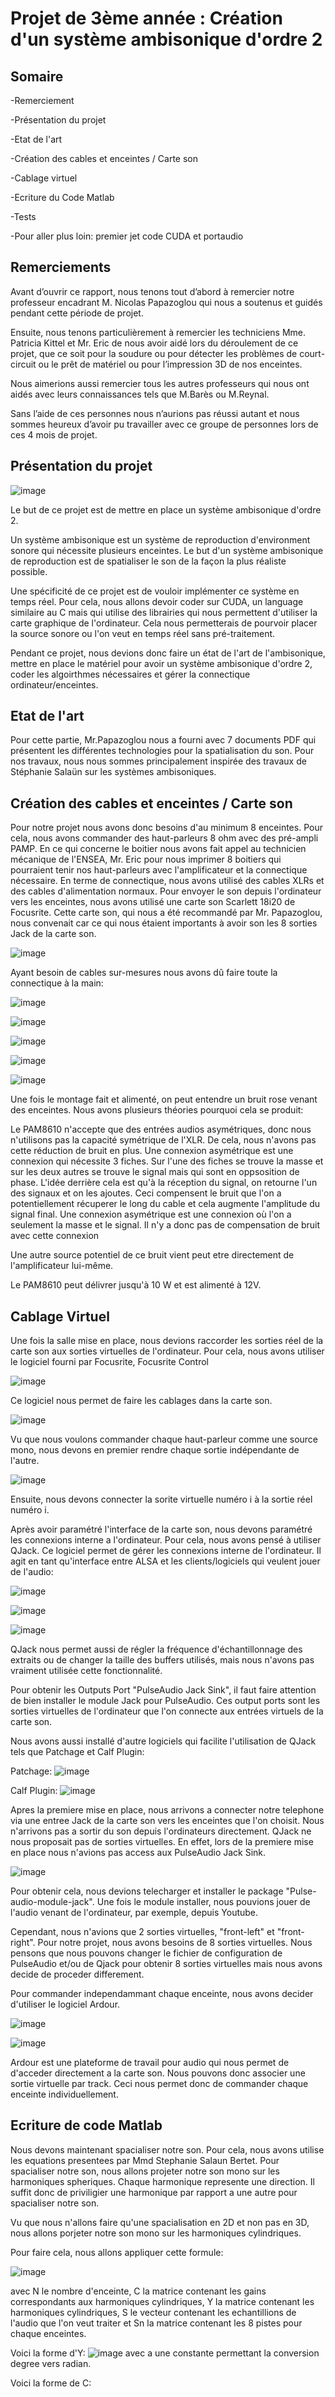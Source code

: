# Projet de 3ème année : Création d'un système ambisonique d'ordre 2

## Somaire 

-Remerciement 

-Présentation du projet 

-Etat de l'art 

-Création des cables et enceintes / Carte son

-Cablage virtuel

-Ecriture du Code Matlab 

-Tests 

-Pour aller plus loin: premier jet code CUDA et portaudio

## Remerciements 

Avant d’ouvrir ce rapport, nous tenons tout d’abord à remercier notre professeur encadrant M. Nicolas Papazoglou qui nous a soutenus et guidés pendant cette période de projet. 

Ensuite, nous tenons particulièrement à remercier les techniciens Mme. Patricia Kittel et Mr. Eric de nous avoir aidé lors du déroulement de ce projet, que ce soit pour la soudure ou pour détecter les problèmes de court-circuit ou le prêt de matériel ou pour l’impression 3D de nos enceintes.

Nous aimerions aussi remercier tous les autres professeurs qui nous ont aidés avec leurs connaissances tels que M.Barès ou M.Reynal.

Sans l’aide de ces personnes nous n’aurions pas réussi autant et nous sommes heureux d’avoir pu travailler avec ce groupe de personnes lors de ces 4 mois de projet. 

## Présentation du projet 

![image](https://user-images.githubusercontent.com/56081832/149917688-af110af7-f690-4f0b-a3a8-6f2bafbe6644.png)


Le but de ce projet est de mettre en place un système ambisonique d'ordre 2. 

Un système ambisonique est un système de reproduction d'environment sonore qui nécessite plusieurs enceintes. Le but d'un système ambisonique de reproduction est de spatialiser le son de la façon la plus réaliste possible.

Une spécificité de ce projet est de vouloir implémenter ce système en temps réel. Pour cela, nous allons devoir coder sur CUDA, un language similaire au C mais qui utilise des librairies qui nous permettent d'utiliser la carte graphique de l'ordinateur. Cela nous permetterais de pourvoir placer la source sonore ou l'on veut en temps réel sans pré-traitement.

Pendant ce projet, nous devions donc faire un état de l'art de l'ambisonique, mettre en place le matériel pour avoir un système ambisonique d'ordre 2, coder les algoirthmes nécessaires et gérer la connectique ordinateur/enceintes.

## Etat de l'art

Pour cette partie, Mr.Papazoglou nous a fourni avec 7 documents PDF qui présentent les différentes technologies pour la spatialisation du son. Pour nos travaux, nous nous sommes principalement inspirée des travaux de Stéphanie Salaün sur les systèmes ambisoniques. 

## Création des cables et enceintes / Carte son 

Pour notre projet nous avons donc besoins d'au minimum 8 enceintes. Pour cela, nous avons commander des haut-parleurs 8 ohm avec des pré-ampli PAMP. En ce qui concerne le boitier nous avons fait appel au technicien mécanique de l'ENSEA, Mr. Eric pour nous imprimer 8 boitiers qui pourraient tenir nos haut-parleurs avec l'amplificateur et la connectique nécessaire. En terme de connectique, nous avons utilisé des cables XLRs et des cables d'alimentation normaux. Pour envoyer le son depuis l'ordinateur vers les enceintes, nous avons utilisé une carte son Scarlett 18i20 de Focusrite. Cette carte son, qui nous a été recommandé par Mr. Papazoglou, nous convenait car ce qui nous étaient importants à avoir son les 8 sorties Jack de la carte son. 

![image](https://user-images.githubusercontent.com/56081832/149923633-b2e2b30a-b908-4420-b0a8-16d17b72ff28.png)


Ayant besoin de cables sur-mesures nous avons dû faire toute la connectique à la main:

![image](https://user-images.githubusercontent.com/56081832/149944355-f1f0782b-13f1-41c8-a606-60a15d286645.png)

![image](https://user-images.githubusercontent.com/56081832/149944485-a2fa1285-3ed8-4348-8277-ef2372acb646.png)

![image](https://user-images.githubusercontent.com/56081832/149945122-f695db07-7f23-4b6c-b13c-b12022d5cc85.png)

![image](https://user-images.githubusercontent.com/56081832/149944765-98a52a60-3671-496c-9b48-2e114023d9b4.png)

![image](https://user-images.githubusercontent.com/56081832/149945434-688d52cf-8c1e-46db-b2c8-01ccef7bd5a5.png)

Une fois le montage fait et alimenté, on peut entendre un bruit rose venant des enceintes. Nous avons plusieurs théories pourquoi cela se produit: 

Le PAM8610 n'accepte que des entrées audios asymétriques, donc nous n'utilisons pas la capacité symétrique de l'XLR. De cela, nous n'avons pas cette réduction de bruit en plus.
Une connexion asymétrique est une connexion qui nécessite 3 fiches. Sur l'une des fiches se trouve la masse et sur les deux autres se trouve le signal mais qui sont en oppsosition de phase. L'idée derrière cela est qu'à la réception du signal, on retourne l'un des signaux et on les ajoutes. Ceci compensent le bruit que l'on a potentiellement récuperer le long du cable et cela augmente l'amplitude du signal final. Une connexion asymétrique est une connexion où l'on a seulement la masse et le signal. Il n'y a donc pas de compensation de bruit avec cette connexion

Une autre source potentiel de ce bruit vient peut etre directement de l'amplificateur lui-même.

Le PAM8610 peut délivrer jusqu'à 10 W et est alimenté à 12V.



## Cablage Virtuel

Une fois la salle mise en place, nous devions raccorder les sorties réel de la carte son aux sorties virtuelles de l'ordinateur. Pour cela, nous avons utiliser le logiciel fourni par Focusrite, Focusrite Control 

![image](https://user-images.githubusercontent.com/56081832/149952667-b9a619b0-5740-4ff3-b24a-8cf247c678c3.png)

Ce logiciel nous permet de faire les cablages dans la carte son.

![image](https://user-images.githubusercontent.com/56081832/149952923-3bf578c6-10d1-45f0-b6fd-a7367962b7fa.png)

Vu que nous voulons commander chaque haut-parleur comme une source mono, nous devons en premier rendre chaque sortie indépendante de l'autre.

![image](https://user-images.githubusercontent.com/56081832/149953096-aca510ac-cf14-48ff-8abb-8e44e5873ad4.png)

Ensuite, nous devons connecter la sorite virtuelle numéro i à la sortie réel numéro i. 

Après avoir paramétré l'interface de la carte son, nous devons paramétré les connexions interne a l'ordinateur. Pour cela, nous avons pensé à utiliser QJack. Ce logiciel permet de gérer les connexions interne de l'ordinateur. Il agit en tant qu'interface entre ALSA et les clients/logiciels qui veulent jouer de l'audio:

![image](https://user-images.githubusercontent.com/56081832/149956091-cf1a397e-f1b5-4aa9-a6f3-9a87504d587d.png)

![image](https://user-images.githubusercontent.com/56081832/149954973-824127b2-bf11-4dba-b94e-39ea4fc42a8a.png)

![image](https://user-images.githubusercontent.com/56081832/149955153-3c9654d5-1a9a-4355-b926-a7b1128e73d7.png)

QJack nous permet aussi de régler la fréquence d'échantillonnage des extraits ou de changer la taille des buffers utilisés, mais nous n'avons pas vraiment utilisée cette fonctionnalité.

Pour obtenir les Outputs Port "PulseAudio Jack Sink", il faut faire attention de bien installer le module Jack pour PulseAudio. Ces output ports sont les sorties virtuelles de l'ordinateur que l'on connecte aux entrées virtuels de la carte son.

Nous avons aussi installé d'autre logiciels qui facilite l'utilisation de QJack tels que Patchage et Calf Plugin:

Patchage:
![image](https://user-images.githubusercontent.com/56081832/149957788-2092dd18-cfe0-434c-9fa5-18bd43512745.png)

Calf Plugin:
![image](https://user-images.githubusercontent.com/56081832/149957865-7e74bca7-5f33-410e-847d-2ba2b5fa3500.png)


Apres la premiere mise en place, nous arrivons a connecter notre telephone via une entree Jack de la carte son vers les enceintes que l'on choisit. Nous n'arrivons pas a sortir du son depuis l'ordinateurs directement. QJack ne nous proposait pas de sorties virtuelles. En effet, lors de la premiere mise en place nous n'avions pas access aux PulseAudio Jack Sink. 

![image](https://user-images.githubusercontent.com/56081832/151679332-384418c3-6dc2-4e24-bd74-5ca54d9ef3f9.png)

Pour obtenir cela, nous devions telecharger et installer le package "Pulse-audio-module-jack". Une fois le module installer, nous pouvions jouer de l'audio venant de l'ordinateur, par exemple, depuis Youtube.

Cependant, nous n'avions que 2 sorties virtuelles, "front-left" et "front-right". Pour notre projet, nous avons besoins de 8 sorties virtuelles. Nous pensons que nous pouvons changer le fichier de configuration de PulseAudio et/ou de Qjack pour obtenir 8 sorties virtuelles mais nous avons decide de proceder differement.

Pour commander independammant chaque enceinte, nous avons decider d'utiliser le logiciel Ardour.

![image](https://user-images.githubusercontent.com/56081832/151679795-ced3977c-250f-42df-a312-3a254e976ebf.png)

![image](https://user-images.githubusercontent.com/56081832/151679789-f29ea3bc-50fc-4d61-a193-7d63c23e6228.png)

Ardour est une plateforme de travail pour audio qui nous permet de d'acceder directement a la carte son. Nous pouvons donc associer une sortie virtuelle par track. Ceci nous permet donc de commander chaque enceinte individuellement.




## Ecriture de code Matlab 

Nous devons maintenant spacialiser notre son. Pour cela, nous avons utilise les equations presentees par Mmd Stephanie Salaun Bertet. 
Pour spacialiser notre son, nous allons projeter notre son mono sur les harmoniques spheriques. Chaque harmonique represente une direction. Il suffit donc de priviligier une harmonique par rapport a une autre pour spacialiser notre son.

Vu que nous n'allons faire qu'une spacialisation en 2D et non pas en 3D, nous allons porjeter notre son mono sur les harmoniques cylindriques.

Pour faire cela, nous allons appliquer cette formule:

![image](https://user-images.githubusercontent.com/56081832/151680441-bd6fff74-3ac2-482c-a9ee-0870f69bfc8e.png)

avec N le nombre d'enceinte, C la matrice contenant les gains correspondants aux harmoniques cylindriques, Y la matrice contenant les harmoniques cylindriques, S le vecteur contenant les echantillions de l'audio que l'on veut traiter et Sn la matrice contenant les 8 pistes pour chaque enceintes. 


Voici la forme d'Y:
![image](https://user-images.githubusercontent.com/56081832/151681129-e0681e5f-31c1-48ed-b116-b1ee620d43d0.png)
 avec a une constante permettant la conversion degree vers radian.
 
 Voici la forme de C:








